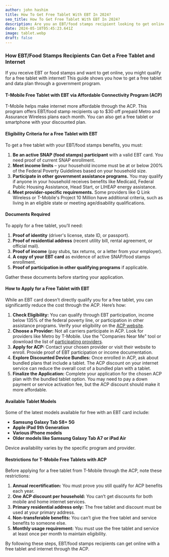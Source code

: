 ```yaml
---
author: john hashim
title: How To Get Free Tablet With EBT In 2024?
seo_title: How To Get Free Tablet With EBT In 2024?
description: Are you an EBT/food stamps recipient looking to get online? You could qualify for an amazing freebie – a tablet with free internet! No more being disconnected from jobs, education, and essential services. Our guide reveals how those receiving EBT can easily claim a free tablet and data plan through a government program. 
date: 2024-05-18T05:45:23.641Z
image: tablet.webp
draft: false
---
```


### How EBT/Food Stamps Recipients Can Get a Free Tablet and Internet

If you receive EBT or food stamps and want to get online, you might qualify for a free tablet with internet! This guide shows you how to get a free tablet and data plan through a government program.

#### T-Mobile Free Tablet with EBT via Affordable Connectivity Program (ACP)

T-Mobile helps make internet more affordable through the ACP. This program offers EBT/food stamp recipients up to $30 off prepaid Metro and Assurance Wireless plans each month. You can also get a free tablet or smartphone with your discounted plan.

#### Eligibility Criteria for a Free Tablet with EBT

To get a free tablet with your EBT/food stamps benefits, you must:

1. **Be an active SNAP (food stamps) participant** with a valid EBT card. You need proof of current SNAP enrollment.
2. **Meet income limits** – your household income must be at or below 200% of the Federal Poverty Guidelines based on your household size.
3. **Participate in other government assistance programs.** You may qualify if anyone in your household receives benefits like Medicaid, Federal Public Housing Assistance, Head Start, or LIHEAP energy assistance.
4. **Meet provider-specific requirements.** Some providers like Q Link Wireless or T-Mobile's Project 10 Million have additional criteria, such as living in an eligible state or meeting age/disability qualifications.

#### Documents Required

To apply for a free tablet, you’ll need:

1. **Proof of identity** (driver's license, state ID, or passport).
2. **Proof of residential address** (recent utility bill, rental agreement, or official mail).
3. **Proof of income** (pay stubs, tax returns, or a letter from your employer).
4. **A copy of your EBT card** as evidence of active SNAP/food stamps enrollment.
5. **Proof of participation in other qualifying programs** if applicable.

Gather these documents before starting your application.

#### How to Apply for a Free Tablet with EBT

While an EBT card doesn’t directly qualify you for a free tablet, you can significantly reduce the cost through the ACP. Here’s how:

1. **Check Eligibility:** You can qualify through EBT participation, income below 135% of the federal poverty line, or participation in other assistance programs. Verify your eligibility on the [ACP website](https://www.fcc.gov/affordable-connectivity-program).
2. **Choose a Provider:** Not all carriers participate in ACP. Look for providers like Metro by T-Mobile. Use the "Companies Near Me" tool or download the list of [participating providers](https://www.fcc.gov/affordable-connectivity-program).
3. **Apply for ACP:** Contact your chosen provider or visit their website to enroll. Provide proof of EBT participation or income documentation.
4. **Explore Discounted Device Bundles:** Once enrolled in ACP, ask about bundled plans that include a tablet. The ACP discount on your internet service can reduce the overall cost of a bundled plan with a tablet.
5. **Finalize the Application:** Complete your application for the chosen ACP plan with the bundled tablet option. You may need to pay a down payment or service activation fee, but the ACP discount should make it more affordable.

#### Available Tablet Models

Some of the latest models available for free with an EBT card include:

- **Samsung Galaxy Tab S8+ 5G**
- **Apple iPad 9th Generation**
- **Various iPhone models**
- **Older models like Samsung Galaxy Tab A7 or iPad Air**

Device availability varies by the specific program and provider.

#### Restrictions for T-Mobile Free Tablets with ACP

Before applying for a free tablet from T-Mobile through the ACP, note these restrictions:

1. **Annual recertification:** You must prove you still qualify for ACP benefits each year.
2. **One ACP discount per household:** You can’t get discounts for both mobile and home internet services.
3. **Primary residential address only:** The free tablet and discount must be used at your primary address.
4. **Non-transferable benefits:** You can’t give the free tablet and service benefits to someone else.
5. **Monthly usage requirement:** You must use the free tablet and service at least once per month to maintain eligibility.

By following these steps, EBT/food stamps recipients can get online with a free tablet and internet through the ACP.